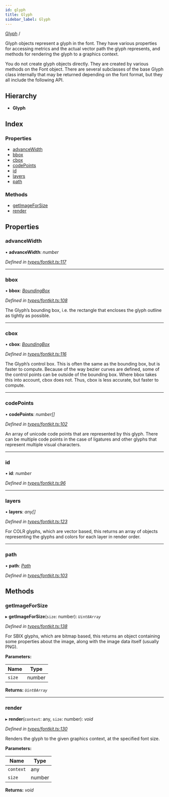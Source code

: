 ```yaml
---
id: glyph
title: Glyph
sidebar_label: Glyph
---
```


[Glyph](glyph.md) /

Glyph objects represent a glyph in the font. They have various properties for
accessing metrics and the actual vector path the glyph represents, and
methods for rendering the glyph to a graphics context.

You do not create glyph objects directly. They are created by various methods
on the Font object. There are several subclasses of the base Glyph class
internally that may be returned depending on the font format, but they all
include the following API.

## Hierarchy

* **Glyph**

## Index

### Properties

* [advanceWidth](glyph.md#advancewidth)
* [bbox](glyph.md#bbox)
* [cbox](glyph.md#cbox)
* [codePoints](glyph.md#codepoints)
* [id](glyph.md#id)
* [layers](glyph.md#layers)
* [path](glyph.md#path)

### Methods

* [getImageForSize](glyph.md#getimageforsize)
* [render](glyph.md#render)

## Properties

###  advanceWidth

• **advanceWidth**: *number*

*Defined in [types/fontkit.ts:117](https://github.com/Hopding/pdf-lib/blob/57dc8a4/src/types/fontkit.ts#L117)*

___

###  bbox

• **bbox**: *[BoundingBox](boundingbox.md)*

*Defined in [types/fontkit.ts:108](https://github.com/Hopding/pdf-lib/blob/57dc8a4/src/types/fontkit.ts#L108)*

The Glyph’s bounding box, i.e. the rectangle that encloses the glyph
outline as tightly as possible.

___

###  cbox

• **cbox**: *[BoundingBox](boundingbox.md)*

*Defined in [types/fontkit.ts:116](https://github.com/Hopding/pdf-lib/blob/57dc8a4/src/types/fontkit.ts#L116)*

The Glyph’s control box. This is often the same as the bounding box, but is
faster to compute. Because of the way bezier curves are defined, some of
the control points can be outside of the bounding box. Where bbox takes
this into account, cbox does not. Thus, cbox is less accurate, but faster
to compute.

___

###  codePoints

• **codePoints**: *number[]*

*Defined in [types/fontkit.ts:102](https://github.com/Hopding/pdf-lib/blob/57dc8a4/src/types/fontkit.ts#L102)*

An array of unicode code points that are represented by this glyph. There
can be multiple code points in the case of ligatures and other glyphs that
represent multiple visual characters.

___

###  id

• **id**: *number*

*Defined in [types/fontkit.ts:96](https://github.com/Hopding/pdf-lib/blob/57dc8a4/src/types/fontkit.ts#L96)*

___

###  layers

• **layers**: *any[]*

*Defined in [types/fontkit.ts:123](https://github.com/Hopding/pdf-lib/blob/57dc8a4/src/types/fontkit.ts#L123)*

For COLR glyphs, which are vector based, this returns an array of objects
representing the glyphs and colors for each layer in render order.

___

###  path

• **path**: *[Path](path.md)*

*Defined in [types/fontkit.ts:103](https://github.com/Hopding/pdf-lib/blob/57dc8a4/src/types/fontkit.ts#L103)*

## Methods

###  getImageForSize

▸ **getImageForSize**(`size`: number): *`Uint8Array`*

*Defined in [types/fontkit.ts:138](https://github.com/Hopding/pdf-lib/blob/57dc8a4/src/types/fontkit.ts#L138)*

For SBIX glyphs, which are bitmap based, this returns an object containing
some properties about the image, along with the image data itself
(usually PNG).

**Parameters:**

Name | Type |
------ | ------ |
`size` | number |

**Returns:** *`Uint8Array`*

___

###  render

▸ **render**(`context`: any, `size`: number): *void*

*Defined in [types/fontkit.ts:130](https://github.com/Hopding/pdf-lib/blob/57dc8a4/src/types/fontkit.ts#L130)*

Renders the glyph to the given graphics context, at the specified
font size.

**Parameters:**

Name | Type |
------ | ------ |
`context` | any |
`size` | number |

**Returns:** *void*